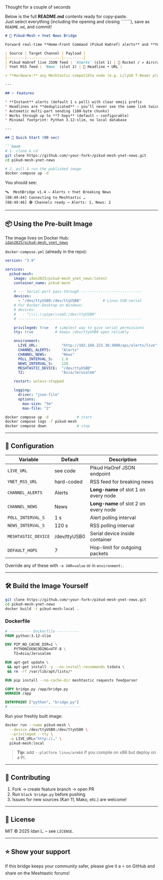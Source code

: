 Thought for a couple of seconds

Below is the full **README.md** contents ready for copy-paste.  
Just select everything (including the opening and closing ```````), save as `README.md`, and commit!

```markdown
# 📡 Pikud-Mesh + Ynet News Bridge

Forward real-time **Home-Front Command (Pikud HaOref) alerts** and **Ynet breaking-news headlines** straight into your Meshtastic mesh:

| Source | Target Channel | Payload |
|--------|----------------|---------|
| Pikud HaOref live JSON feed | `Alerts` (slot 1) | 🚨 Rocket / ✈️ Aircraft / 🟢 Clear events |
| Ynet RSS feed | `News` (slot 2) | 📰 Headline • URL |

> **Hardware:** any Meshtastic-compatible node (e.g. LilyGO T-Beam) plugged into the host running Docker.

---

## ✨ Features

* **Instant** alerts (default 1 s poll) with clear emoji prefix  
* Headlines are **deduplicated** – you’ll never see the same link twice  
* Automatic multi-part sending (180-byte chunks)  
* Works through up to **7 hops** (default – configurable)  
* Minimal footprint: Python 3.12-slim, no local database

---

## 🚀 Quick Start (90 sec)

```bash
# 1. clone & cd
git clone https://github.com/<your-fork>/pikud-mesh-ynet-news.git
cd pikud-mesh-ynet-news

# 2. pull & run the published image
docker compose up -d
```

You should see:

```
🛰️  MeshBridge v1.4 – Alerts + Ynet Breaking News
[08:49:44] Connecting to Meshtastic …
[08:49:46] 🟢 Channels ready → Alerts: 1, News: 2
```

---

## 📦 Using the Pre-built Image

The image lives on Docker Hub:  
[`idan2025/pikud-mesh_ynet_news`](https://hub.docker.com/r/idan2025/pikud-mesh_ynet_news)

`docker-compose.yml` (already in the repo):

```yaml
version: "3.9"

services:
  pikud-mesh:
    image: idan2025/pikud-mesh_ynet_news:latest
    container_name: pikud-mesh

    # --- Serial-port pass-through ----------------------------
    devices:
      - "/dev/ttyUSB0:/dev/ttyUSB0"          # Linux USB-serial
    # For Docker-Desktop on Windows:
    # devices:
    #   - "\\\\.\\pipe\\com3:/dev/ttyUSB0"
    # ---------------------------------------------------------

    privileged: true   # simplest way to give serial permissions
    tty: true          # keeps /dev/ttyUSB0 open reliably

    environment:
      LIVE_URL:           "http://192.168.223.30:3000/api/alerts/live"
      CHANNEL_ALERTS:     "Alerts"
      CHANNEL_NEWS:       "News"
      POLL_INTERVAL_S:    1.0
      NEWS_INTERVAL_S:    120
      MESHTASTIC_DEVICE:  "/dev/ttyUSB0"
      TZ:                 "Asia/Jerusalem"

    restart: unless-stopped

    logging:
      driver: "json-file"
      options:
        max-size: "5m"
        max-file: "2"
```

```bash
docker compose up -d             # start
docker compose logs -f pikud-mesh
docker compose down              # stop
```

---

## 🔧 Configuration

| Variable | Default | Description |
|----------|---------|-------------|
| `LIVE_URL`          | see code | Pikud HaOref JSON endpoint |
| `YNET_RSS_URL`      | hard-coded | RSS feed for breaking news |
| `CHANNEL_ALERTS`    | Alerts | **Long-name** of slot 1 on every node |
| `CHANNEL_NEWS`      | News | **Long-name** of slot 2 on every node |
| `POLL_INTERVAL_S`   | 1 s | Alert polling interval |
| `NEWS_INTERVAL_S`   | 120 s | RSS polling interval |
| `MESHTASTIC_DEVICE` | /dev/ttyUSB0 | Serial device inside container |
| `DEFAULT_HOPS`      | 7 | Hop-limit for outgoing packets |

Override any of these with `-e VAR=value` or in `environment:`.

---

## 🛠️ Build the Image Yourself

```bash
git clone https://github.com/<your-fork>/pikud-mesh-ynet-news.git
cd pikud-mesh-ynet-news
docker build -t pikud-mesh:local .
```

### Dockerfile

```dockerfile
# ---------- Dockerfile ----------
FROM python:3.12-slim

ENV PIP_NO_CACHE_DIR=1 \
    PYTHONIOENCODING=UTF-8 \
    TZ=Asia/Jerusalem

RUN apt-get update \
 && apt-get install -y --no-install-recommends tzdata \
 && rm -rf /var/lib/apt/lists/*

RUN pip install --no-cache-dir meshtastic requests feedparser

COPY bridge.py /app/bridge.py
WORKDIR /app

ENTRYPOINT ["python", "bridge.py"]
# ---------------------------------
```

Run your freshly built image:

```bash
docker run --name pikud-mesh \
  --device /dev/ttyUSB0:/dev/ttyUSB0 \
  --privileged --tty \
  -e LIVE_URL="http://…" \
  pikud-mesh:local
```

> **Tip:** add `--platform linux/arm64` if you compile on x86 but deploy on a Pi.

---

## 🤝 Contributing

1. Fork → create feature branch → open PR  
2. Run `black bridge.py` before pushing  
3. Issues for new sources (Kan 11, Mako, etc.) are welcome!

---

## 📜 License

MIT © 2025 Idan L. – see `LICENSE`.

---

## ⭐️ Show your support

If this bridge keeps your community safer, please give it a ⭐️ on GitHub and share on the Meshtastic forums!
```

```
